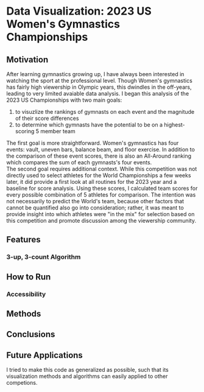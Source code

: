# Data Visualization: 2023 US Women's Gymnastics Championships

## Motivation
After learning gymnastics growing up, I have always been interested in watching the sport at the professional level. Though Women's gymnastics has fairly high viewership in Olympic years, this dwindles in the off-years, leading to very limited avaiable data analysis. I began this analysis of the 2023 US Championships with two main goals:
1. to visuzlize the rankings of gymnasts on each event and the magnitude of their score differences
2. to determine which gymnasts have the potential to be on a highest-scoring 5 member team

The first goal is more straightforward. Women's gymnastics has four events: vault, uneven bars, balance beam, and floor exercise. In addition to the comparison of these event scores, there is also an All-Around ranking which compares the sum of each gymnasts's four events. </br>
The second goal requires additional context. While this competition was not directly used to select athletes for the World Championships a few weeks later, it did provide a first look at all routines for the 2023 year and a baseline for score analysis. Using these scores, I calculated team scores for every possible combination of 5 athletes for comparison. The intention was not necessarily to predict the World's team, because other factors that cannot be quantified also go into consideration; rather, it was meant to provide insight into which athletes were "in the mix" for selection based on this competition and promote discussion among the viewership community.

## Features
### 3-up, 3-count Algorithm



## How to Run
### Accessibility

## Methods

## Conclusions

## Future Applications
I tried to make this code as generalized as possible, such that its visualization methods and algorithms can easily applied to other competions. 

